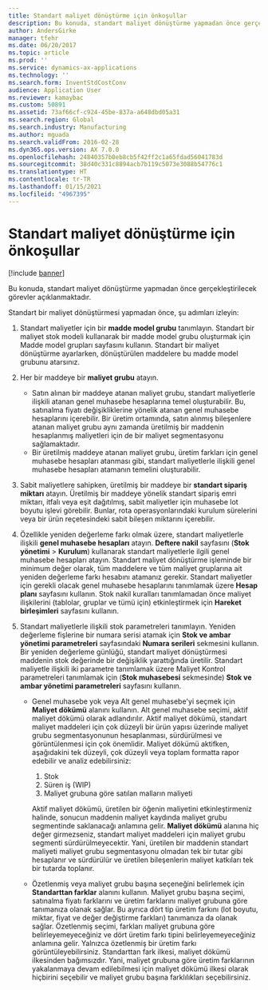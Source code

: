 ```yaml
---
title: Standart maliyet dönüştürme için önkoşullar
description: Bu konuda, standart maliyet dönüştürme yapmadan önce gerçekleştirilecek görevler açıklanmaktadır.
author: AndersGirke
manager: tfehr
ms.date: 06/20/2017
ms.topic: article
ms.prod: ''
ms.service: dynamics-ax-applications
ms.technology: ''
ms.search.form: InventStdCostConv
audience: Application User
ms.reviewer: kamaybac
ms.custom: 50891
ms.assetid: 73af66cf-c924-45be-837a-a648dbd05a31
ms.search.region: Global
ms.search.industry: Manufacturing
ms.author: mguada
ms.search.validFrom: 2016-02-28
ms.dyn365.ops.version: AX 7.0.0
ms.openlocfilehash: 24840357b0eb8cb5f42ff2c1a65fdad56041783d
ms.sourcegitcommit: 38d40c331c8894acb7b119c5073e3088b54776c1
ms.translationtype: HT
ms.contentlocale: tr-TR
ms.lasthandoff: 01/15/2021
ms.locfileid: "4967395"
---
```

# <a name="prerequisites-for-a-standard-cost-conversion"></a>Standart maliyet dönüştürme için önkoşullar

[!include [banner](../includes/banner.md)]

Bu konuda, standart maliyet dönüştürme yapmadan önce gerçekleştirilecek görevler açıklanmaktadır. 

Standart bir maliyet dönüştürmesi yapmadan önce, şu adımları izleyin:

1.  Standart maliyetler için bir **madde model grubu** tanımlayın. Standart bir maliyet stok modeli kullanarak bir madde model grubu oluşturmak için Madde model grupları sayfasını kullanın. Standart bir maliyet dönüştürme ayarlarken, dönüştürülen maddelere bu madde model grubunu atarsınız.
2.  Her bir maddeye bir **maliyet grubu** atayın.
    -   Satın alınan bir maddeye atanan maliyet grubu, standart maliyetlerle ilişkili atanan genel muhasebe hesaplarına temel oluşturabilir. Bu, satınalma fiyatı değişikliklerine yönelik atanan genel muhasebe hesaplarını içerebilir. Bir üretim ortamında, satın alınmış bileşenlere atanan maliyet grubu aynı zamanda üretilmiş bir maddenin hesaplanmış maliyetleri için de bir maliyet segmentasyonu sağlamaktadır.
    -   Bir üretilmiş maddeye atanan maliyet grubu, üretim farkları için genel muhasebe hesapları atanması gibi, standart maliyetlerle ilişkili genel muhasebe hesapları atamanın temelini oluşturabilir.

3.  Sabit maliyetlere sahipken, üretilmiş bir maddeye bir **standart sipariş miktarı** atayın. Üretilmiş bir maddeye yönelik standart sipariş emri miktarı, itfalı veya eşit dağıtılmış, sabit maliyetler için muhasebe lot boyutu işlevi görebilir. Bunlar, rota operasyonlarındaki kurulum sürelerini veya bir ürün reçetesindeki sabit bileşen miktarını içerebilir.
4.  Özellikle yeniden değerleme farkı olmak üzere, standart maliyetlerle ilişkili **genel muhasebe hesapları** atayın. **Deftere nakil** sayfasını (**Stok yönetimi** &gt; **Kurulum**) kullanarak standart maliyetlerle ilgili genel muhasebe hesapları atayın. Standart maliyet dönüştürme işleminde bir minimum değer olarak, tüm maddelere ve tüm maliyet gruplarına ait yeniden değerleme farkı hesabını atamanız gerekir. Standart maliyetler için gerekli olacak genel muhasebe hesaplarını tanımlamak üzere **Hesap planı** sayfasını kullanın. Stok nakil kuralları tanımlamadan önce maliyet ilişkilerini (tablolar, gruplar ve tümü için) etkinleştirmek için **Hareket birleşimleri** sayfasını kullanın.
5.  Standart maliyetlerle ilişkili stok parametreleri tanımlayın. Yeniden değerleme fişlerine bir numara serisi atamak için **Stok ve ambar yönetimi parametreleri** sayfasındaki **Numara serileri** sekmesini kullanın. Bir yeniden değerleme günlüğü, standart maliyet dönüştürmesi maddenin stok değerinde bir değişiklik yarattığında üretilir. Standart maliyetle ilişkili iki parametre tanımlamak üzere Maliyet Kontrol parametreleri tanımlamak için (**Stok muhasebesi** sekmesinde) **Stok ve ambar yönetimi parametreleri** sayfasını kullanın.
    -   Genel muhasebe yok veya Alt genel muhasebe'yi seçmek için **Maliyet dökümü** alanını kullanın. Alt genel muhasebe seçimi, aktif maliyet dökümü olarak adlandırılır. Aktif maliyet dökümü, standart maliyet maddeleri için çok düzeyli bir ürün yapısı üzerinde maliyet grubu segmentasyonunun hesaplanması, sürdürülmesi ve görüntülenmesi için çok önemlidir. Maliyet dökümü aktifken, aşağıdakini tek düzeyli, çok düzeyli veya toplam formatta rapor edebilir ve analiz edebilirsiniz:
        1.  Stok
        2.  Süren iş (WIP)
        3.  Maliyet grubuna göre satılan malların maliyeti

        Aktif maliyet dökümü, üretilen bir öğenin maliyetini etkinleştirmeniz halinde, sonucun maddenin maliyet kaydında maliyet grubu segmentinde saklanacağı anlamına gelir. **Maliyet dökümü** alanına hiç değer girmezseniz, standart maliyet maddeleri için maliyet grubu segmenti sürdürülmeyecektir. Yani, üretilen bir maddenin standart maliyeti maliyet grubu segmentasyonu olmadan tek bir tutar gibi hesaplanır ve sürdürülür ve üretilen bileşenlerin maliyet katkıları tek bir tutarda toplanır.
    -   Özetlenmiş veya maliyet grubu başına seçeneğini belirlemek için **Standarttan farklar** alanını kullanın. Maliyet grubu başına seçimi, satınalma fiyatı farklarını ve üretim farklarını maliyet grubuna göre tanımanıza olanak sağlar. Bu ayrıca dört tip üretim farkını (lot boyutu, miktar, fiyat ve değer değiştirme farkları) tanımanıza da olanak sağlar. Özetlenmiş seçimi, farkları maliyet grubuna göre belirleyemeyeceğiniz ve dört üretim farkı tipini belirleyemeyeceğiniz anlamına gelir. Yalnızca özetlenmiş bir üretim farkı görüntüleyebilirsiniz. Standarttan fark ilkesi, maliyet dökümü ilkesinden bağımsızdır. Yani, maliyet grubuna göre üretim farklarının yakalanmaya devam edilebilmesi için maliyet dökümü ilkesi olarak hiçbirini seçebilir ve maliyet grubu başına farklılıkları seçebilirsiniz.





